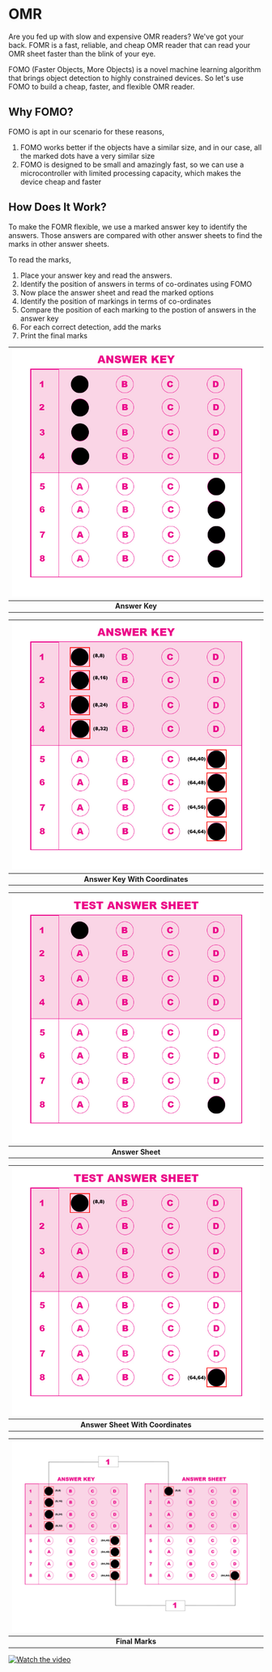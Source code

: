 # OMR

Are you fed up with slow and expensive OMR readers? We've got your back. FOMR is a fast, reliable, and cheap OMR reader that can read your OMR sheet faster than the blink of your eye.

FOMO (Faster Objects, More Objects) is a novel machine learning algorithm that brings object detection to highly constrained devices. So let's use FOMO to build a cheap, faster, and flexible OMR reader. 

## Why FOMO?
FOMO is apt in our scenario for these reasons,
1. FOMO works better if the objects have a similar size, and in our case, all the marked dots have a very similar size
2. FOMO is designed to be small and amazingly fast, so we can use a microcontroller with limited processing capacity, which makes the device cheap and faster

## How Does It Work?
To make the FOMR flexible, we use a marked answer key to identify the answers. Those answers are compared with other answer sheets to find the marks in other answer sheets. 

To read the marks,
1. Place your answer key and read the answers.
2. Identify the position of answers in terms of co-ordinates using FOMO
3. Now place the answer sheet and read the marked options
4. Identify the position of markings in terms of co-ordinates
5. Compare the position of each marking to the postion of answers in the answer key
6. For each correct detection, add the marks
7. Print the final marks

|![Answer_Key.jpg](https://github.com/CodersCafeTech/OMR/blob/main/assets/Answer_Key.jpg)|
|:--:| 
| **Answer Key** |

|![Answer_Key_Coordinates.jpg](https://github.com/CodersCafeTech/OMR/blob/main/assets/Answer_Key_Coordinates.jpg)|
|:--:| 
| **Answer Key With Coordinates** |

|![Answer_Sheet.jpg](https://github.com/CodersCafeTech/OMR/blob/main/assets/Answer_Sheet.jpg)|
|:--:| 
| **Answer Sheet** |

|![Answer_Sheet_Coordinates.jpg](https://github.com/CodersCafeTech/OMR/blob/main/assets/Answer_Sheet_Coordinates.jpg)|
|:--:| 
| **Answer Sheet With Coordinates** |

|![Final_Marks.jpg](https://github.com/CodersCafeTech/OMR/blob/main/assets/Final_Marks.jpg)|
|:--:| 
| **Final Marks** |

[![Watch the video](https://i.imgur.com/vKb2F1B.png)](https://youtu.be/vt5fpE0bzSY)







